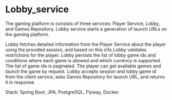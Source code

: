 # Lobby_service
The gaming platform is consists of three services: Player Service, Lobby, and Games Repository. Lobby service starts a generation of launch URLs on the gaming platform.

Lobby fetches detailed information from the Player Service about the player using the provided session, and based on this info Lobby validates restrictions for the player. Lobby persists the list of lobby game ids and conditions where each game is allowed and which currency is supported. The list of game ids is paginated. The player can get available games and launch the game by request.
Lobby accepts session and lobby game id from the client service, asks Games Repository for launch URL, and returns it in response.

Stack: Spring Boot, JPA, PostgreSQL, Flyway, Docker.
